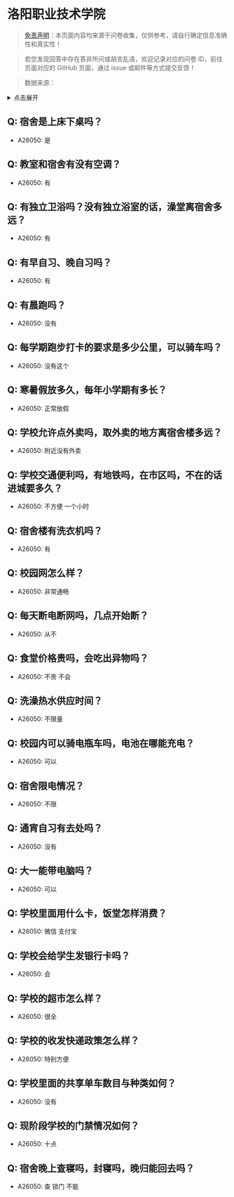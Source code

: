 # 洛阳职业技术学院

> [免责声明](https://colleges.chat/#_3)：本页面内容均来源于问卷收集，仅供参考，请自行确定信息准确性和真实性！

> 若您发现回答中存在答非所问或胡言乱语，欢迎记录对应的问卷 ID，前往页面对应的 GitHub 页面，通过 issue 或邮件等方式提交反馈！

> 数据来源：

<details><summary>点击展开</summary>
<ul>
<li>A26050: 2154809873@qq.com (2024 年 07 月)</li>
</ul>
</details>

## Q: 宿舍是上床下桌吗？

- A26050: 是

## Q: 教室和宿舍有没有空调？

- A26050: 有

## Q: 有独立卫浴吗？没有独立浴室的话，澡堂离宿舍多远？

- A26050: 有

## Q: 有早自习、晚自习吗？

- A26050: 有

## Q: 有晨跑吗？

- A26050: 没有

## Q: 每学期跑步打卡的要求是多少公里，可以骑车吗？

- A26050: 没有这个

## Q: 寒暑假放多久，每年小学期有多长？

- A26050: 正常放假

## Q: 学校允许点外卖吗，取外卖的地方离宿舍楼多远？

- A26050: 附近没有外卖

## Q: 学校交通便利吗，有地铁吗，在市区吗，不在的话进城要多久？

- A26050: 不方便 一个小时

## Q: 宿舍楼有洗衣机吗？

- A26050: 有

## Q: 校园网怎么样？

- A26050: 非常通畅

## Q: 每天断电断网吗，几点开始断？

- A26050: 从不

## Q: 食堂价格贵吗，会吃出异物吗？

- A26050: 不贵 不会

## Q: 洗澡热水供应时间？

- A26050: 不限量

## Q: 校园内可以骑电瓶车吗，电池在哪能充电？

- A26050: 可以

## Q: 宿舍限电情况？

- A26050: 不限

## Q: 通宵自习有去处吗？

- A26050: 没有

## Q: 大一能带电脑吗？

- A26050: 可以

## Q: 学校里面用什么卡，饭堂怎样消费？

- A26050: 微信 支付宝

## Q: 学校会给学生发银行卡吗？

- A26050: 会

## Q: 学校的超市怎么样？

- A26050: 很全

## Q: 学校的收发快递政策怎么样？

- A26050: 特别方便

## Q: 学校里面的共享单车数目与种类如何？

- A26050: 没有

## Q: 现阶段学校的门禁情况如何？

- A26050: 十点

## Q: 宿舍晚上查寝吗，封寝吗，晚归能回去吗？

- A26050: 查 锁门 不能

